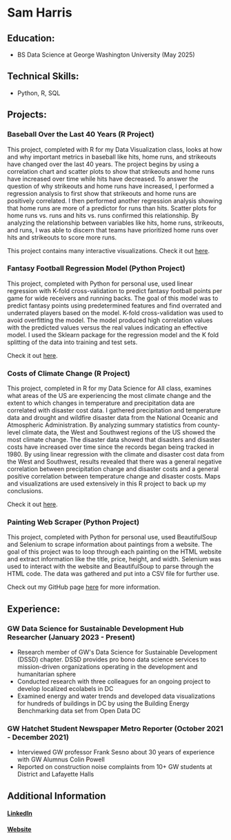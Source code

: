 # Sam Harris

## Education: 
- BS Data Science at George Washington University (May 2025)

## Technical Skills: 
- Python, R, SQL

## Projects:

### Baseball Over the Last 40 Years (R Project)
This project, completed with R for my Data Visualization class, looks at how and why important metrics in baseball like hits, home runs, and strikeouts have changed over the last 40 years. The project begins by using a correlation chart and scatter plots to show that strikeouts and home runs have increased over time while hits have decreased. To answer the question of why strikeouts and home runs have increased, I performed a regression analysis to first show that strikeouts and home runs are positively correlated. I then performed another regression analysis showing that home runs are more of a predictor for runs than hits. Scatter plots for home runs vs. runs and hits vs. runs confirmed this relationship. By analyzing the relationship between variables like hits, home runs, strikeouts, and runs, I was able to discern that teams have prioritized home runs over hits and strikeouts to score more runs. 

This project contains many interactive visualizations. Check it out [here](https://harrissamuel.github.io/projects/baseball_changes_over_last_40_years/Final_project.html). 

### Fantasy Football Regression Model (Python Project)
This project, completed with Python for personal use, used linear regression with K-fold cross-validation to predict fantasy football points per game for wide receivers and running backs. The goal of this model was to predict fantasy points using predetermined features and find overrated and underrated players based on the model. K-fold cross-validation was used to avoid overfitting the model. The model produced high correlation values with the predicted values versus the real values indicating an effective model. I used the Sklearn package for the regression model and the K fold splitting of the data into training and test sets. 

Check it out [here](https://colab.research.google.com/drive/1OW38iHPIoin9pkfNakW6nsdlGeKgCqGy?usp=sharing).

### Costs of Climate Change (R Project)

This project, completed in R for my Data Science for All class, examines what areas of the US are experiencing the most climate change and the extent to which changes in temperature and precipitation data are correlated with disaster cost data. I gathered precipitation and temperature data and drought and wildfire disaster data from the National Oceanic and Atmospheric Administration. By analyzing summary statistics from county-level climate data, the West and Southwest regions of the US showed the most climate change. The disaster data showed that disasters and disaster costs have increased over time since the records began being tracked in 1980. By using linear regression with the climate and disaster cost data from the West and Southwest, results revealed that there was a general negative correlation between precipitation change and disaster costs and a general positive correlation between temperature change and disaster costs. Maps and visualizations are used extensively in this R project to back up my conclusions. 

Check it out [here](https://harrissamuel.github.io/projects/costs_of_climate_change/Final%20Project%20-%20Google%20Docs.pdf). 


### Painting Web Scraper (Python Project)

This project, completed with Python for personal use, used BeautifulSoup and Selenium to scrape information about paintings from a website. The goal of this project was to loop through each painting on the HTML website and extract information like the title, price, height, and width. Selenium was used to interact with the website and BeautifulSoup to parse through the HTML code. The data was gathered and put into a CSV file for further use.

Check out my GitHub page [here](https://github.com/harrissamuel/projects/tree/main/painting_web_scraper) for more information. 

## Experience:
### GW Data Science for Sustainable Development Hub Researcher (January 2023 - Present)
- Research member of GW's Data Science for Sustainable Development (DSSD) chapter. DSSD provides pro bono data science services to mission-driven organizations operating in the development and humanitarian sphere
- Conducted research with three colleagues for an ongoing project to develop localized ecolabels in DC
- Examined energy and water trends and developed data visualizations for hundreds of buildings in DC by
using the Building Energy Benchmarking data set from Open Data DC
### GW Hatchet Student Newspaper  Metro Reporter (October 2021 - December 2021)
- Interviewed GW professor Frank Sesno about 30 years of experience with GW Alumnus Colin Powell
- Reported on construction noise complaints from 10+ GW students at District and Lafayette Halls

## Additional Information

#### [LinkedIn](https://www.linkedin.com/in/samuel-harris-sh/)

#### [Website](https://www.samsharris.org/about/)





